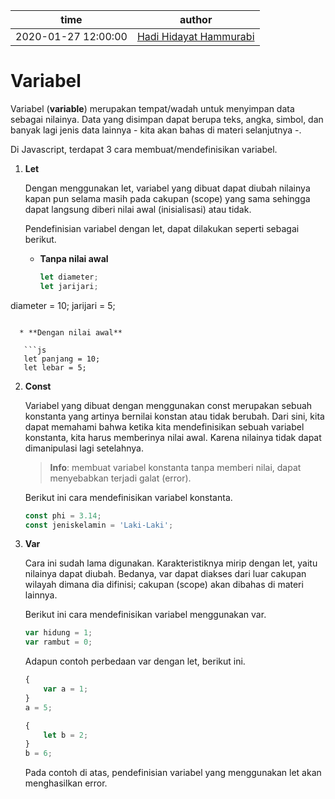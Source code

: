 | time                | author                                                     |
| ------------------- | ---------------------------------------------------------- |
| 2020-01-27 12:00:00 | [Hadi Hidayat Hammurabi](https://github.com/hadihammurabi) |

# Variabel

Variabel (__variable__) merupakan tempat/wadah untuk menyimpan data sebagai nilainya. Data yang disimpan dapat berupa teks, angka, simbol, dan banyak lagi jenis data lainnya - kita akan bahas di materi selanjutnya -.

Di Javascript, terdapat 3 cara membuat/mendefinisikan variabel.

1. **Let**

   Dengan menggunakan let, variabel yang dibuat dapat diubah nilainya kapan pun selama masih pada cakupan (scope) yang sama sehingga dapat langsung diberi nilai awal (inisialisasi) atau tidak.

   Pendefinisian variabel dengan let, dapat dilakukan seperti sebagai berikut.

   * **Tanpa nilai awal**

     ```js
     let diameter;
     let jarijari;
     
     ```

  diameter = 10;
     jarijari = 5;
  ```
	
	* **Dengan nilai awal** 
	
     ```js
     let panjang = 10;
     let lebar = 5;
  ```

2. **Const**

   Variabel yang dibuat dengan menggunakan const merupakan sebuah konstanta yang artinya bernilai konstan atau tidak berubah. Dari sini, kita dapat memahami bahwa ketika kita mendefinisikan sebuah variabel konstanta, kita harus memberinya nilai awal. Karena nilainya tidak dapat dimanipulasi lagi setelahnya.

   > **Info**: membuat variabel konstanta tanpa memberi nilai, dapat menyebabkan terjadi galat (error).

   Berikut ini cara mendefinisikan variabel konstanta.

   ```js
   const phi = 3.14;
   const jeniskelamin = 'Laki-Laki';
   ```

3. **Var**

   Cara ini sudah lama digunakan. Karakteristiknya mirip dengan let, yaitu nilainya dapat diubah. Bedanya, var dapat diakses dari luar cakupan wilayah dimana dia difinisi; cakupan (scope) akan dibahas di materi lainnya.

   Berikut ini cara mendefinisikan variabel menggunakan var.

   ```js
   var hidung = 1;
   var rambut = 0;
   ```

   Adapun contoh perbedaan var dengan let, berikut ini.

   ```js
   {
       var a = 1;
   }
   a = 5;
   ```

   ```js
   {
       let b = 2;
   }
   b = 6;
   ```

   Pada contoh di atas, pendefinisian variabel yang menggunakan let akan menghasilkan error.

